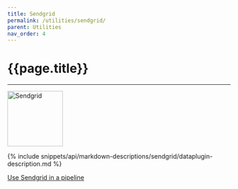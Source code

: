```yaml
---
title: Sendgrid
permalink: /utilities/sendgrid/
parent: Utilities
nav_order: 4
---
```


# {{page.title}}

---

<img src="{{site.baseurl}}/assets/utility_images/sendgrid.png" width="125" alt="Sendgrid">

{% include snippets/api/markdown-descriptions/sendgrid/dataplugin-description.md %}

[Use Sendgrid in a pipeline]({{site.baseurl}}/how-to-guides/automate-data/create-a-custom-pipeline)
